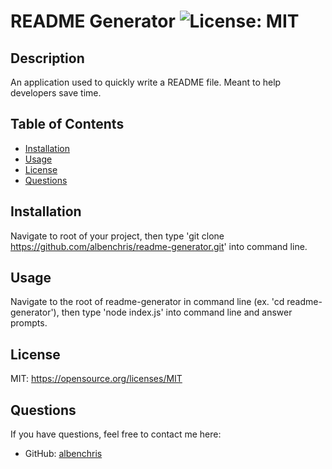 # README Generator ![License: MIT](https://img.shields.io/badge/License-MIT-yellow.svg)

## Description
An application used to quickly write a README file. Meant to help developers save time.

## Table of Contents
* [Installation](#installation)
* [Usage](#usage)
* [License](#license)
* [Questions](#questions)


## Installation
Navigate to root of your project, then type 'git clone https://github.com/albenchris/readme-generator.git' into command line.

## Usage
Navigate to the root of readme-generator in command line (ex. 'cd readme-generator'), then type 'node index.js' into command line and answer prompts.

## License
MIT: https://opensource.org/licenses/MIT



## Questions
If you have questions, feel free to contact me here:
* GitHub: [albenchris](https://github.com/albenchris)


